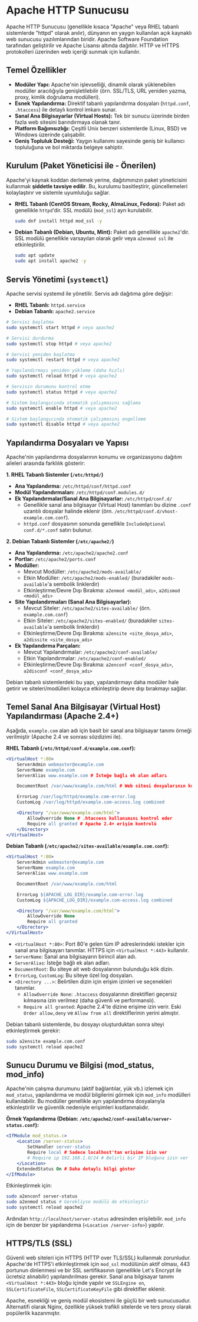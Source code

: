 # Apache HTTP Sunucusu

Apache HTTP Sunucusu (genellikle kısaca "Apache" veya RHEL tabanlı sistemlerde "httpd" olarak anılır), dünyanın en yaygın kullanılan açık kaynaklı web sunucusu yazılımlarından biridir. Apache Software Foundation tarafından geliştirilir ve Apache Lisansı altında dağıtılır. HTTP ve HTTPS protokolleri üzerinden web içeriği sunmak için kullanılır.

## Temel Özellikler

*   **Modüler Yapı:** Apache'nin işlevselliği, dinamik olarak yüklenebilen modüller aracılığıyla genişletilebilir (örn. SSL/TLS, URL yeniden yazma, proxy, kimlik doğrulama modülleri).
*   **Esnek Yapılandırma:** Direktif tabanlı yapılandırma dosyaları (`httpd.conf`, `.htaccess`) ile detaylı kontrol imkanı sunar.
*   **Sanal Ana Bilgisayarlar (Virtual Hosts):** Tek bir sunucu üzerinde birden fazla web sitesini barındırmaya olanak tanır.
*   **Platform Bağımsızlığı:** Çeşitli Unix benzeri sistemlerde (Linux, BSD) ve Windows üzerinde çalışabilir.
*   **Geniş Topluluk Desteği:** Yaygın kullanımı sayesinde geniş bir kullanıcı topluluğuna ve bol miktarda belgeye sahiptir.

## Kurulum (Paket Yöneticisi ile - Önerilen)

Apache'yi kaynak koddan derlemek yerine, dağıtımınızın paket yöneticisini kullanmak **şiddetle tavsiye edilir**. Bu, kurulumu basitleştirir, güncellemeleri kolaylaştırır ve sistemle uyumluluğu sağlar.

*   **RHEL Tabanlı (CentOS Stream, Rocky, AlmaLinux, Fedora):**
    Paket adı genellikle `httpd`'dir. SSL modülü (`mod_ssl`) ayrı kurulabilir.
    ```bash
    sudo dnf install httpd mod_ssl -y
    ```
*   **Debian Tabanlı (Debian, Ubuntu, Mint):**
    Paket adı genellikle `apache2`'dir. SSL modülü genellikle varsayılan olarak gelir veya `a2enmod ssl` ile etkinleştirilir.
    ```bash
    sudo apt update
    sudo apt install apache2 -y
    ```

## Servis Yönetimi (`systemctl`)

Apache servisi systemd ile yönetilir. Servis adı dağıtıma göre değişir:

*   **RHEL Tabanlı:** `httpd.service`
*   **Debian Tabanlı:** `apache2.service`

```bash
# Servisi başlatma
sudo systemctl start httpd # veya apache2

# Servisi durdurma
sudo systemctl stop httpd # veya apache2

# Servisi yeniden başlatma
sudo systemctl restart httpd # veya apache2

# Yapılandırmayı yeniden yükleme (daha hızlı)
sudo systemctl reload httpd # veya apache2

# Servisin durumunu kontrol etme
sudo systemctl status httpd # veya apache2

# Sistem başlangıcında otomatik çalışmasını sağlama
sudo systemctl enable httpd # veya apache2

# Sistem başlangıcında otomatik çalışmasını engelleme
sudo systemctl disable httpd # veya apache2
```

## Yapılandırma Dosyaları ve Yapısı

Apache'nin yapılandırma dosyalarının konumu ve organizasyonu dağıtım aileleri arasında farklılık gösterir:

**1. RHEL Tabanlı Sistemler (`/etc/httpd/`)**

*   **Ana Yapılandırma:** `/etc/httpd/conf/httpd.conf`
*   **Modül Yapılandırmaları:** `/etc/httpd/conf.modules.d/`
*   **Ek Yapılandırmalar/Sanal Ana Bilgisayarlar:** `/etc/httpd/conf.d/`
    *   Genellikle sanal ana bilgisayar (Virtual Host) tanımları bu dizine `.conf` uzantılı dosyalar halinde eklenir (örn. `/etc/httpd/conf.d/vhost-example.com.conf`).
    *   `httpd.conf` dosyasının sonunda genellikle `IncludeOptional conf.d/*.conf` satırı bulunur.

**2. Debian Tabanlı Sistemler (`/etc/apache2/`)**

*   **Ana Yapılandırma:** `/etc/apache2/apache2.conf`
*   **Portlar:** `/etc/apache2/ports.conf`
*   **Modüller:**
    *   Mevcut Modüller: `/etc/apache2/mods-available/`
    *   Etkin Modüller: `/etc/apache2/mods-enabled/` (buradakiler `mods-available`'a sembolik linklerdir)
    *   Etkinleştirme/Devre Dışı Bırakma: `a2enmod <modül_adı>`, `a2dismod <modül_adı>`
*   **Site Yapılandırmaları (Sanal Ana Bilgisayarlar):**
    *   Mevcut Siteler: `/etc/apache2/sites-available/` (örn. `example.com.conf`)
    *   Etkin Siteler: `/etc/apache2/sites-enabled/` (buradakiler `sites-available`'a sembolik linklerdir)
    *   Etkinleştirme/Devre Dışı Bırakma: `a2ensite <site_dosya_adı>`, `a2dissite <site_dosya_adı>`
*   **Ek Yapılandırma Parçaları:**
    *   Mevcut Yapılandırmalar: `/etc/apache2/conf-available/`
    *   Etkin Yapılandırmalar: `/etc/apache2/conf-enabled/`
    *   Etkinleştirme/Devre Dışı Bırakma: `a2enconf <conf_dosya_adı>`, `a2disconf <conf_dosya_adı>`

Debian tabanlı sistemlerdeki bu yapı, yapılandırmayı daha modüler hale getirir ve siteleri/modülleri kolayca etkinleştirip devre dışı bırakmayı sağlar.

## Temel Sanal Ana Bilgisayar (Virtual Host) Yapılandırması (Apache 2.4+)

Aşağıda, `example.com` alan adı için basit bir sanal ana bilgisayar tanımı örneği verilmiştir (Apache 2.4 ve sonrası sözdizimi ile).

**RHEL Tabanlı (`/etc/httpd/conf.d/example.com.conf`):**
```apache
<VirtualHost *:80>
    ServerAdmin webmaster@example.com
    ServerName example.com
    ServerAlias www.example.com # İsteğe bağlı ek alan adları

    DocumentRoot /var/www/example.com/html # Web sitesi dosyalarının konumu

    ErrorLog /var/log/httpd/example.com-error.log
    CustomLog /var/log/httpd/example.com-access.log combined

    <Directory "/var/www/example.com/html">
        AllowOverride None # .htaccess kullanımını kontrol eder
        Require all granted # Apache 2.4+ erişim kontrolü
    </Directory>
</VirtualHost>
```

**Debian Tabanlı (`/etc/apache2/sites-available/example.com.conf`):**
```apache
<VirtualHost *:80>
    ServerAdmin webmaster@example.com
    ServerName example.com
    ServerAlias www.example.com

    DocumentRoot /var/www/example.com/html 

    ErrorLog ${APACHE_LOG_DIR}/example.com-error.log
    CustomLog ${APACHE_LOG_DIR}/example.com-access.log combined

    <Directory "/var/www/example.com/html">
        AllowOverride None
        Require all granted
    </Directory>
</VirtualHost>
```
*   `<VirtualHost *:80>`: Port 80'e gelen tüm IP adreslerindeki istekler için sanal ana bilgisayarı tanımlar. HTTPS için `<VirtualHost *:443>` kullanılır.
*   `ServerName`: Sanal ana bilgisayarın birincil alan adı.
*   `ServerAlias`: İsteğe bağlı ek alan adları.
*   `DocumentRoot`: Bu siteye ait web dosyalarının bulunduğu kök dizin.
*   `ErrorLog`, `CustomLog`: Bu siteye özel log dosyaları.
*   `<Directory ...>`: Belirtilen dizin için erişim izinleri ve seçenekleri tanımlar.
    *   `AllowOverride None`: `.htaccess` dosyalarının direktifleri geçersiz kılmasına izin verilmez (daha güvenli ve performanslı).
    *   `Require all granted`: Apache 2.4'te dizine erişime izin verir. Eski `Order allow,deny` ve `Allow from all` direktiflerinin yerini almıştır.

Debian tabanlı sistemlerde, bu dosyayı oluşturduktan sonra siteyi etkinleştirmek gerekir:
```bash
sudo a2ensite example.com.conf
sudo systemctl reload apache2
```

## Sunucu Durumu ve Bilgisi (mod_status, mod_info)

Apache'nin çalışma durumunu (aktif bağlantılar, yük vb.) izlemek için `mod_status`, yapılandırma ve modül bilgilerini görmek için `mod_info` modülleri kullanılabilir. Bu modüller genellikle ayrı yapılandırma dosyalarıyla etkinleştirilir ve güvenlik nedeniyle erişimleri kısıtlanmalıdır.

**Örnek Yapılandırma (Debian: `/etc/apache2/conf-available/server-status.conf`):**
```apache
<IfModule mod_status.c>
    <Location /server-status>
        SetHandler server-status
        Require local # Sadece localhost'tan erişime izin ver
        # Require ip 192.168.1.0/24 # Belirli bir IP bloğuna izin ver
    </Location>
    ExtendedStatus On # Daha detaylı bilgi göster
</IfModule>
```
Etkinleştirmek için:
```bash
sudo a2enconf server-status
sudo a2enmod status # Gerekliyse modülü de etkinleştir
sudo systemctl reload apache2
```
Ardından `http://localhost/server-status` adresinden erişilebilir. `mod_info` için de benzer bir yapılandırma (`<Location /server-info>`) yapılır.

## HTTPS/TLS (SSL)

Güvenli web siteleri için HTTPS (HTTP over TLS/SSL) kullanmak zorunludur. Apache'de HTTPS'i etkinleştirmek için `mod_ssl` modülünün aktif olması, 443 portunun dinlenmesi ve bir SSL sertifikasının (genellikle Let's Encrypt ile ücretsiz alınabilir) yapılandırılması gerekir. Sanal ana bilgisayar tanımı `<VirtualHost *:443>` bloğu içinde yapılır ve `SSLEngine on`, `SSLCertificateFile`, `SSLCertificateKeyFile` gibi direktifler eklenir.

Apache, esnekliği ve geniş modül ekosistemi ile güçlü bir web sunucusudur. Alternatifi olarak Nginx, özellikle yüksek trafikli sitelerde ve ters proxy olarak popülerlik kazanmıştır.
